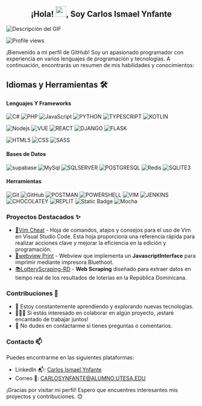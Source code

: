 <h2 align="center">¡Hola! <img src="https://media.giphy.com/media/hvRJCLFzcasrR4ia7z/giphy.gif" width="28">, Soy Carlos Ismael Ynfante</h2>

![Descripción del GIF](https://media.giphy.com/media/qgQUggAC3Pfv687qPC/giphy.gif)

![Profile views](https://komarev.com/ghpvc/?username=CarlsRemy)

¡Bienvenido a mi perfil de GitHub! Soy un apasionado programador con experiencia en varios lenguajes de programación y tecnologías. A continuación, encontrarás un resumen de mis habilidades y conocimientos:

## Idiomas y Herramientas 🛠️

#### Lenguajes Y Frameworks

![C#](https://img.shields.io/badge/-C%23-black?style=flat-square&logo=C%23&logoColor=%237b3399)
![PHP](https://img.shields.io/badge/-PHP-black?style=flat-square&logo=PHP)
![JavaScript](https://img.shields.io/badge/-JavaScript-black?style=flat-square&logo=javascript)
![PYTHON](https://img.shields.io/badge/-PYTHON-black?style=flat-square&logo=PYTHON)
![TYPESCRIPT](https://img.shields.io/badge/-TYPESCRIPT-black?style=flat-square&logo=TYPESCRIPT)
![KOTLIN](https://img.shields.io/badge/-KOTLIN-black?style=flat-square&logo=KOTLIN)

![Nodejs](https://img.shields.io/badge/-Nodejs-black?style=flat-square&logo=Node.js)
![VUE](https://img.shields.io/badge/-VUE-black?style=flat-square&logo=VUE.js)
![REACT](https://img.shields.io/badge/-REACT-black?style=flat-square&logo=REACT)
![DJANGO](https://img.shields.io/badge/-DJANGO-black?style=flat-square&logo=DJANGO)
![FLASK](https://img.shields.io/badge/-FLASK-black?style=flat-square&logo=FLASK)

![HTML5](https://img.shields.io/badge/-HTML5-black?style=flat-square&logo=HTML5)
![CSS](https://img.shields.io/badge/-CSS3-black?style=flat-square&logo=CSS3&logoColor=%23334CFF)
![SASS](https://img.shields.io/badge/-SASS-black?style=flat-square&logo=SASS)

#### Bases de Datos  
![supabase](https://img.shields.io/badge/-supabase-black?style=flat-square&logo=supabase)
![MySql](https://img.shields.io/badge/-MYSQL-black?style=flat-square&logo=mysql)
![SQLSERVER](https://img.shields.io/badge/-SQL%20Server-black?style=flat-square&logo=Microsoft%20SQL%20Server&logoColor=%23E40000)
![POSTGRESQL](https://img.shields.io/badge/-POSTGRESQL-black?style=flat-square&logo=POSTGRESQL)
![Redis](https://img.shields.io/badge/-Redis-black?style=flat-square&logo=Redis)
![SQLITE3](https://img.shields.io/badge/-SQLITE-black?style=flat-square&logo=SQLITE)

#### Herramientas
![Git](https://img.shields.io/badge/-Git-black?style=flat-square&logo=git)
![GitHub](https://img.shields.io/badge/-GitHub-black?style=flat-square&logo=github)
![POSTMAN](https://img.shields.io/badge/-POSTMAN-black?style=flat-square&logo=POSTMAN)
![POWERSHELL](https://img.shields.io/badge/-POWERSHELL-black?style=flat-square&logo=POWERSHELL)
![VIM](https://img.shields.io/badge/-VIM-black?style=flat-square&logo=VIM)
![JENKINS](https://img.shields.io/badge/-JENKINS-black?style=flat-square&logo=JENKINS)
![CHOCOLATEY](https://img.shields.io/badge/-CHOCOLATEY-black?style=flat-square&logo=CHOCOLATEY)
![REPLIT](https://img.shields.io/badge/-REPLIT-black?style=flat-square&logo=REPLIT)
![Static Badge](https://img.shields.io/badge/IIS-Internet%20Information%20Services-black?style=flat-square&logo=iis&logoColor=%23E40000)
![Mocha](https://img.shields.io/badge/-Mocha-black?style=flat-square&logo=MOCHA)
### Proyectos Destacados ✨

- [📃Vim Cheat](https://github.com/CarlsRemy/VimVsCode-Cheats) - Hoja de comandos, atajos y consejos para el uso de Vim en Visual Studio Code. Esta hoja proporciona una referencia rápida para realizar acciones clave y mejorar la eficiencia en la edición y programación.
- [📱webview Print](https://github.com/CarlsRemy/PrintApp) - Webview que implementa un **JavascriptInterface** para imprimir mediante impresora Bluethoot.
- [📚LotteryScraping-RD](https://github.com/CarlsRemy/LotteryScraping-RD) - **Web Scraping** diseñado para extraer datos en tiempo real de los resultados de loterías en la República Dominicana.

### Contribuciones 🤝

- 🌱 Estoy constantemente aprendiendo y explorando nuevas tecnologías.
- 👨🏽‍💻 Si estás interesado en colaborar en algún proyecto, ¡estaré encantado de trabajar juntos!
- 💬 No dudes en contactarme si tienes preguntas o comentarios.

### Contacto 📫

Puedes encontrarme en las siguientes plataformas:

- LinkedIn 📬: [Carlos Ismael Ynfante](https://www.linkedin.com/in/carlos-ismael-ynfante/)
- Correo 📨: CARLOSYNFANTE@ALUMNO.UTESA.EDU

¡Gracias por visitar mi perfil! Espero que encuentres interesantes mis proyectos y contribuciones. 😊
